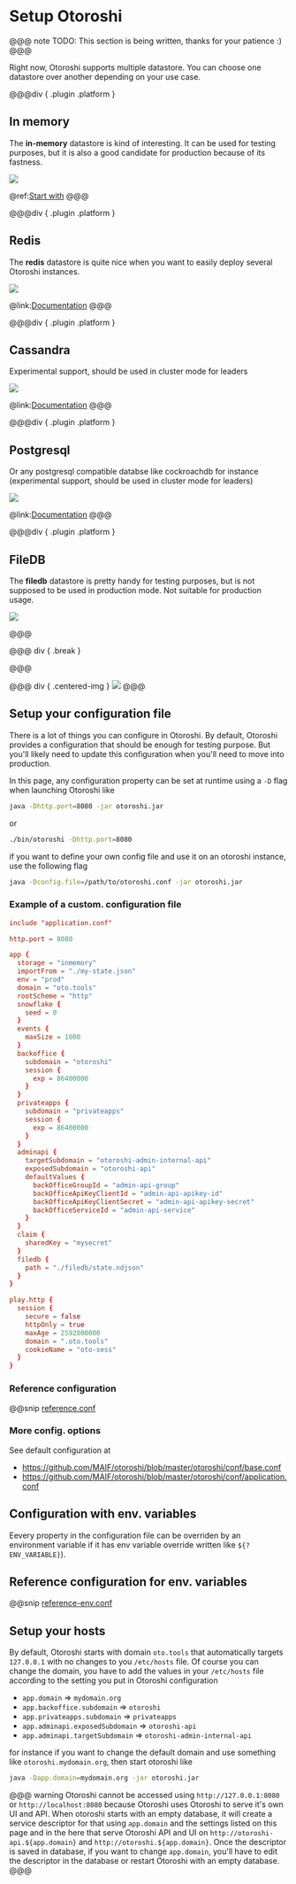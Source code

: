 # Setup Otoroshi

@@@ note
TODO: This section is being written, thanks for your patience :)
@@@


Right now, Otoroshi supports multiple datastore. You can choose one datastore over another depending on your use case.

@@@div { .plugin .platform } 
## In memory

The **in-memory** datastore is kind of interesting. It can be used for testing purposes, but it is also a good candidate for production because of its fastness.

<img src="../imgs/inmemory.png" />

@ref:[Start with](../getting-started.md)
@@@

@@@div { .plugin .platform } 
## Redis

The **redis** datastore is quite nice when you want to easily deploy several Otoroshi instances.

<img src="../imgs/redis.png" />

@link:[Documentation](https://redis.io/topics/quickstart)
@@@

@@@div { .plugin .platform } 
## Cassandra

Experimental support, should be used in cluster mode for leaders

<img src="../imgs/cassandra.png" />

@link:[Documentation](https://cassandra.apache.org/doc/latest/cassandra/getting_started/installing.html)
@@@

@@@div { .plugin .platform } 
## Postgresql

Or any postgresql compatible databse like cockroachdb for instance (experimental support, should be used in cluster mode for leaders)

<img src="../imgs/postgres.png" />

@link:[Documentation](https://www.postgresql.org/docs/10/tutorial-install.html)
@@@

@@@div { .plugin .platform } 
## FileDB

The **filedb** datastore is pretty handy for testing purposes, but is not supposed to be used in production mode. 
Not suitable for production usage.

<img src="../imgs/filedb.png" />

@@@

@@@ div { .break }

@@@

@@@ div { .centered-img }
<img src="../imgs/datastores.png" />
@@@

## Setup your configuration file

There is a lot of things you can configure in Otoroshi. By default, Otoroshi provides a configuration that should be enough for testing purpose. But you'll likely need to update this configuration when you'll need to move into production.

In this page, any configuration property can be set at runtime using a `-D` flag when launching Otoroshi like

```sh
java -Dhttp.port=8080 -jar otoroshi.jar
```

or

```sh
./bin/otoroshi -Dhttp.port=8080 
```

if you want to define your own config file and use it on an otoroshi instance, use the following flag

```sh
java -Dconfig.file=/path/to/otoroshi.conf -jar otoroshi.jar
``` 

### Example of a custom. configuration file

```conf
include "application.conf"

http.port = 8080

app {
  storage = "inmemory"
  importFrom = "./my-state.json"
  env = "prod"
  domain = "oto.tools"
  rootScheme = "http"
  snowflake {
    seed = 0
  }
  events {
    maxSize = 1000
  }
  backoffice {
    subdomain = "otoroshi"
    session {
      exp = 86400000
    }
  }
  privateapps {
    subdomain = "privateapps"
    session {
      exp = 86400000
    }
  }
  adminapi {
    targetSubdomain = "otoroshi-admin-internal-api"
    exposedSubdomain = "otoroshi-api"
    defaultValues {
      backOfficeGroupId = "admin-api-group"
      backOfficeApiKeyClientId = "admin-api-apikey-id"
      backOfficeApiKeyClientSecret = "admin-api-apikey-secret"
      backOfficeServiceId = "admin-api-service"
    }
  }
  claim {
    sharedKey = "mysecret"
  }
  filedb {
    path = "./filedb/state.ndjson"
  }
}

play.http {
  session {
    secure = false
    httpOnly = true
    maxAge = 2592000000
    domain = ".oto.tools"
    cookieName = "oto-sess"
  }
}
```

### Reference configuration

@@snip [reference.conf](../snippets/reference.conf) 

### More config. options

See default configuration at

* https://github.com/MAIF/otoroshi/blob/master/otoroshi/conf/base.conf
* https://github.com/MAIF/otoroshi/blob/master/otoroshi/conf/application.conf

## Configuration with env. variables

Eevery property in the configuration file can be overriden by an environment variable if it has env variable override written like `${?ENV_VARIABLE}`).

## Reference configuration for env. variables

@@snip [reference-env.conf](../snippets/reference-env.conf) 

## Setup your hosts

By default, Otoroshi starts with domain `oto.tools` that automatically targets `127.0.0.1` with no changes to you `/etc/hosts` file. Of course you can change the domain, you have to add the values in your `/etc/hosts` file according to the setting you put in Otoroshi configuration

* `app.domain` => `mydomain.org`
* `app.backoffice.subdomain` => `otoroshi`
* `app.privateapps.subdomain` => `privateapps`
* `app.adminapi.exposedSubdomain` => `otoroshi-api`
* `app.adminapi.targetSubdomain` => `otoroshi-admin-internal-api`

for instance if you want to change the default domain and use something like `otoroshi.mydomain.org`, then start otoroshi like 

```sh
java -Dapp.domain=mydomain.org -jar otoroshi.jar
```

@@@ warning
Otoroshi cannot be accessed using `http://127.0.0.1:8080` or `http://localhost:8080` because Otoroshi uses Otoroshi to serve it's own UI and API. When otoroshi starts with an empty database, it will create a service descriptor for that using `app.domain` and the settings listed on this page and in the here that serve Otoroshi API and UI on `http://otoroshi-api.${app.domain}` and `http://otoroshi.${app.domain}`.
Once the descriptor is saved in database, if you want to change `app.domain`, you'll have to edit the descriptor in the database or restart Otoroshi with an empty database.
@@@
